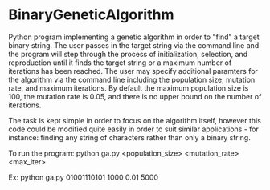 # BinaryGeneticAlgorithm
Python program implementing a genetic algorithm in order to "find" a target binary string. The user passes in the target string via the command line and the program will step through the process of initialization, selection, and reproduction until it finds the target string or a maximum number of iterations has been reached. The user may specify additional paramters for the algorithm via the command line including the population size, mutation rate, and maximum iterations. By default the maximum population size is 100, the mutation rate is 0.05, and there is no upper bound on the number of iterations.

The task is kept simple in order to focus on the algorithm itself, however this code could be modified quite easily in order to suit similar applications - for instance: finding any string of characters rather than only a binary string.

To run the program:
python ga.py <target> <population_size> <mutation_rate> <max_iter>

Ex: python ga.py 01001110101 1000 0.01 5000
